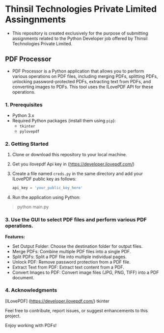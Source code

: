 # Thinsil Technologies Private Limited Assingnments
* This repository is created exclusively for the purpose of submitting assignments related to the Python Developer job offered by Thinsil Technologies Private Limited.
## PDF Processor

* PDF Processor is a Python application that allows you to perform various operations on PDF files, including merging PDFs, splitting PDFs, unlocking password-protected PDFs, extracting text from PDFs, and converting images to PDFs. This tool uses the ILovePDF API for these operations.

### 1. Prerequisites

- Python 3.x
- Required Python packages (install them using `pip`):
  - `tkinter`
  - `pylovepdf`

### 2. Getting Started

1. Clone or download this repository to your local machine.
2. Get you ilovepdf Api key in (https://developer.ilovepdf.com/)
3. Create a file named `creds.py` in the same directory and add your ILovePDF public key as follows:

   ```python
   api_key = 'your_public_key_here'
4. Run the application using Python:

> python main.py

### 3. Use the GUI to select PDF files and perform various PDF operations.

**Features:**
* Set Output Folder: Choose the destination folder for output files.
* Merge PDFs: Combine multiple PDF files into a single PDF.
* Split PDFs: Split a PDF file into multiple individual pages.
* Unlock PDF: Remove password protection from a PDF file.
* Extract Text from PDF: Extract text content from a PDF.
* Convert Images to PDF: Convert image files (JPG, PNG, TIFF) into a PDF document.


### 4. Acknowledgments
[ILovePDF] (https://developer.ilovepdf.com/)
tkinter

Feel free to contribute, report issues, or suggest enhancements to this project.

Enjoy working with PDFs!
